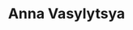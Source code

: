 ---
name: Anna Vasylytsya
title: Anna Vasylytsya
permalink: /team/anna-vasylytsya/
image_id: attoZc4P4TFYJW2aW
image_path: /assets/img/import/bio/anna-vasylytsya/anna-vasylytsya.jpg
job_title: Emerging Technology Fellow
blurb: <p>Anna is excited to start as an Emerging Technology Fellow at the Census Bureau. She is excited about data-driven decision-making, being able to combine her passions for technology, policy, and data.<br>Prior to Census, Anna was a senior data scientist at the National Associations of REALTORS (NAR), one of the largest trade associations in the U.S. At NAR, she produced data analyses and delivered insights, built dashboards and worked on improving data quality on a broad range of topics that impact realtors. Anna started her career as a federal contractor at the Department of State and she is excited to return to public service.</p>

---